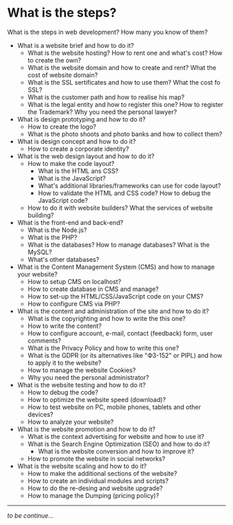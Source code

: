 # What is the steps?

What is the steps in web development? How many you know of them?

- What is a website brief and how to do it?
  - What is the website hosting? How to rent one and what's cost? How to create the own?
  - What is the website domain and how to create and rent? What the cost of website domain?
  - What is the SSL sertificates and how to use them? What the cost fo SSL?
  - What is the customer path and how to realise his map?
  - What is the legal entity and how to register this one? How to register the Trademark? Why you need the personal lawyer?
- What is design prototyping and how to do it?
  - How to create the logo?
  - What is the photo shoots and photo banks and how to collect them?
- What is design concept and how to do it?
  - How to create a corporate identity?
- What is the web design layout and how to do it?
  - How to make the code layout?
    - What is the HTML ans CSS?
    - What is the JavaScript?
    - What's additional libraries/frameworks can use for code layout?
    - How to validate the HTML and CSS code? How to debug the JavaScript code?
  - How to do it with website builders? What the services of website building?
- What is the front-end and back-end?
  - What is the Node.js?
  - What is the PHP?
  - What is the databases? How to manage databases? What is the MySQL?
  - What's other databases?
- What is the Content Management System (CMS) and how to manage your website?
  - How to setup CMS on localhost?
  - How to create database in CMS and manage?
  - How to set-up the HTML/CSS/JavaScript code on your CMS?
  - How to configure CMS via PHP?
- What is the content and administration of the site and how to do it?
  - What is the copyrighting and how to write the this one?
  - How to write the content?
  - How to configure account, e-mail, contact (feedback) form, user comments?
  - What is the Privacy Policy and how to write this one?
  - What is the GDPR (or its alternatives like "ФЗ-152" or PIPL) and how to apply it to the website?
  - How to manage the website Cookies?
  - Why you need the personal administrator?
- What is the website testing and how to do it?
  - How to debug the code?
  - How to optimize the website speed (download)?
  - How to test website on PC, mobile phones, tablets and other devices?
  - How to analyze your website?
- What is the website promotion and how to do it?
  - What is the context advertising for website and how to use it?
  - What is the Search Engine Optimization (SEO) and how to do it?
    - What is the website conversion and how to improve it?
  - How to promote the website in social networks?
- What is the website scaling and how to do it?
  - How to make the additional sections of the website?
  - How to create an individual modules and scripts?
  - How to do the re-desing and website upgrade?
  - How to manage the Dumping (pricing policy)?

---

_to be continue..._
